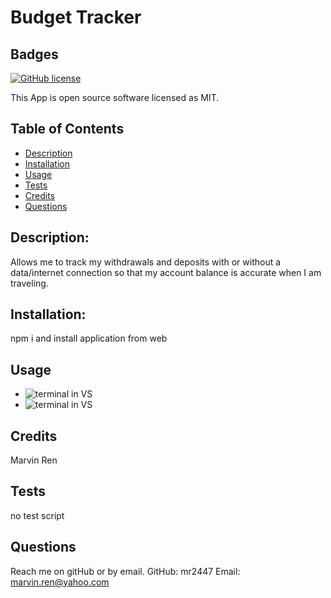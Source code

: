 # Budget Tracker
  ## Badges
  
  [![GitHub license](https://img.shields.io/badge/license-MIT-blue.svg)](https://choosealicense.com/licenses/mit/)
  
  This App is open source software licensed as MIT.
  ## Table of Contents
  * [Description](#description)
  * [Installation](#installation)
  * [Usage](#usage)
  * [Tests](#tests)
  * [Credits](#Credits)
  * [Questions](#questions)
  ## Description: 
  Allows me to track my withdrawals and deposits with or without a data/internet connection so that my account balance is accurate when I am traveling.
  ## Installation: 
  npm i and install application from web
  ## Usage
  * ![terminal in VS](../assets/images/)
  * ![terminal in VS](../assets/videos/)
  ## Credits 
  Marvin Ren 
  ## Tests
  no test script
  ## Questions
  Reach me on gitHub or by email. 
  GitHub: mr2447
  Email: marvin.ren@yahoo.com
